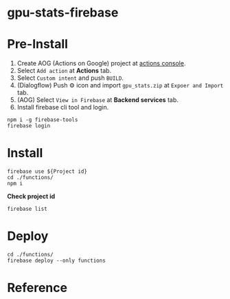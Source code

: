 # gpu-stats-firebase

# Pre-Install
1. Create AOG (Actions on Google) project at [actions console](https://console.actions.google.com/).
2. Select `Add action` at **Actions** tab.
3. Select `Custom intent` and push `BUILD`.
4. (Dialogflow) Push ⚙️ icon and import `gpu_stats.zip` at `Expoer and Import` tab.
5. (AOG) Select `View in Firebase` at **Backend services** tab.
6. Install firebase cli tool and login.

```
npm i -g firebase-tools
firebase login
```

# Install
```
firebase use ${Project id}
cd ./functions/
npm i
```

**Check project id**
```
firebase list
```

# Deploy
```
cd ./functions/
firebase deploy --only functions
```

# Reference
- https://firebase.google.com/docs/
- https://developers.google.com/actions/dialogflow/
